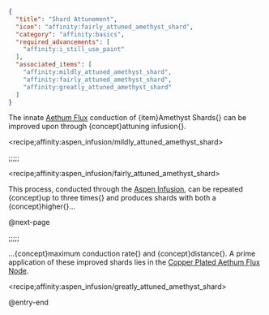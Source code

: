 ```json
{
  "title": "Shard Attunement",
  "icon": "affinity:fairly_attuned_amethyst_shard",
  "category": "affinity:basics",
  "required_advancements": [
    "affinity:i_still_use_paint"
  ],
  "associated_items": [
    "affinity:mildly_attuned_amethyst_shard",
    "affinity:fairly_attuned_amethyst_shard",
    "affinity:greatly_attuned_amethyst_shard"
  ]
}
```

The innate [Aethum Flux](^affinity:aethum_flux) conduction of {item}Amethyst Shards{} can be improved upon
through {concept}attuning infusion{}.

<recipe;affinity:aspen_infusion/mildly_attuned_amethyst_shard>

;;;;;

<recipe;affinity:aspen_infusion/fairly_attuned_amethyst_shard>

This process, conducted through the [Aspen Infusion](^affinity:aspen_infusion), can be repeated {concept}up to three
times{} and produces shards with both a {concept}higher{}...


@next-page

;;;;;

...{concept}maximum conduction rate{} and {concept}distance{}. A prime application of these improved shards lies in the
[Copper Plated Aethum Flux Node](^affinity:copper_plated_aethum_flux_node).

<recipe;affinity:aspen_infusion/greatly_attuned_amethyst_shard>

@entry-end